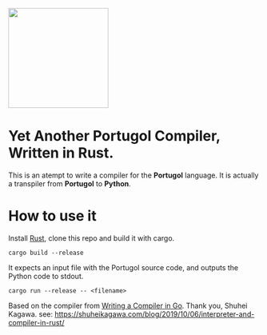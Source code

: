 <p>
    <img src="docs/img/logo.png" height="200px">

</p>

# Yet Another Portugol Compiler, Written in Rust.

This is an atempt to write a compiler for the **Portugol** language. It is actually a transpiler from **Portugol** to **Python**.

# How to use it

Install [Rust](https://www.rust-lang.org/), clone this repo and build it with cargo.
```
cargo build --release
```
It expects an input file with the Portugol source code, and outputs the Python code to stdout.
```
cargo run --release -- <filename>
```

Based on the compiler from [Writing a Compiler in Go](compilerbook.com).
Thank you, Shuhei Kagawa.
see: https://shuheikagawa.com/blog/2019/10/06/interpreter-and-compiler-in-rust/
